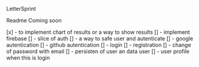 LetterSprint 

Readme Coming soon 

[x] - to implement chart of results or a way to show results
[] - implement firebase
[] - slice of auth
[] - a way to safe user and autenticate
[] - google autentication
[] - github autentication
[] - login 
[] - registration
[] - change of password with email
[] - persisten of user an data user
[] - user profile when this is login


